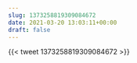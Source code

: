 ```yaml
---
slug: 1373258819309084672
date: 2021-03-20 13:03:11+00:00
draft: false
---
```


{{< tweet 1373258819309084672 >}}
